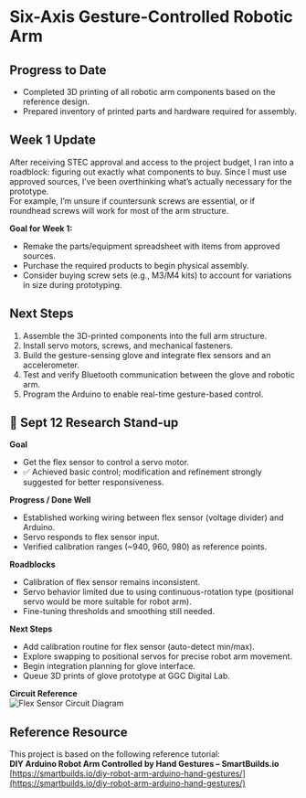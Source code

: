 # Six-Axis Gesture-Controlled Robotic Arm

## Progress to Date
- Completed 3D printing of all robotic arm components based on the reference design.
- Prepared inventory of printed parts and hardware required for assembly.

## Week 1 Update
After receiving STEC approval and access to the project budget, I ran into a roadblock: figuring out exactly what components to buy. Since I must use approved sources, I’ve been overthinking what’s actually necessary for the prototype.  
For example, I’m unsure if countersunk screws are essential, or if roundhead screws will work for most of the arm structure.  

**Goal for Week 1:**  
- Remake the parts/equipment spreadsheet with items from approved sources.  
- Purchase the required products to begin physical assembly.  
- Consider buying screw sets (e.g., M3/M4 kits) to account for variations in size during prototyping.  

## Next Steps
1. Assemble the 3D-printed components into the full arm structure.
2. Install servo motors, screws, and mechanical fasteners.
3. Build the gesture-sensing glove and integrate flex sensors and an accelerometer.
4. Test and verify Bluetooth communication between the glove and robotic arm.
5. Program the Arduino to enable real-time gesture-based control.

## 📅 Sept 12 Research Stand-up

**Goal**  
- Get the flex sensor to control a servo motor.  
- ✅ Achieved basic control; modification and refinement strongly suggested for better responsiveness.

**Progress / Done Well**  
- Established working wiring between flex sensor (voltage divider) and Arduino.  
- Servo responds to flex sensor input.  
- Verified calibration ranges (~940, 960, 980) as reference points.  

**Roadblocks**  
- Calibration of flex sensor remains inconsistent.  
- Servo behavior limited due to using continuous-rotation type (positional servo would be more suitable for robot arm).  
- Fine-tuning thresholds and smoothing still needed.  

**Next Steps**  
- Add calibration routine for flex sensor (auto-detect min/max).  
- Explore swapping to positional servos for precise robot arm movement.  
- Begin integration planning for glove interface.  
- Queue 3D prints of glove prototype at GGC Digital Lab.  

**Circuit Reference**  
![Flex Sensor Circuit Diagram](circuit0912.jpeg)


## Reference Resource
This project is based on the following reference tutorial:  
**DIY Arduino Robot Arm Controlled by Hand Gestures – SmartBuilds.io**  
[https://smartbuilds.io/diy-robot-arm-arduino-hand-gestures/](https://smartbuilds.io/diy-robot-arm-arduino-hand-gestures/)
